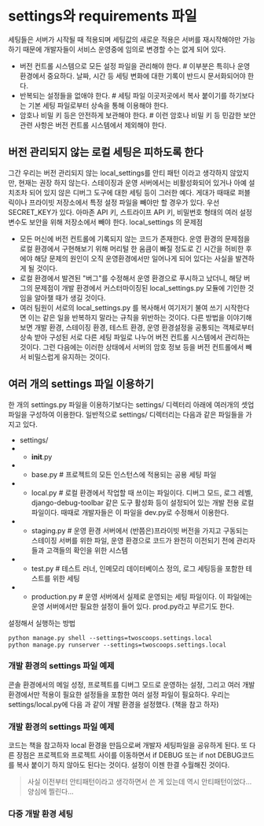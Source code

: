 # settings와 requirements 파일
세팅들은 서버가 시작될 때 적용되며 세팅값의 새로운 적용은 서버를 재시작해야만 가능하기 때문에 개발자들이 서비스 운영중에 임의로 변경할 수는 없게 되어 있다.
- 버전 컨트롤 시스템으로 모든 설정 파일을 관리해야 한다. # 이부분은 특히나 운영 환경에서 중요하다. 날짜, 시간 등 세팅 변화에 대한 기록이 반드시 문서화되어야 한다.
- 반복되는 설정들을 없애야 한다. # 세팅 파일 이곳저곳에서 복사 붙이기를 하기보다는 기본 세팅 파일로부터 상속을 통해 이용해야 한다.
- 암호나 비밀 키 등은 안전하게 보관해야 한다. # 이런 암호나 비밀 키 등 민감한 보안 관련 사항은 버전 컨트롤 시스템에서 제외해야 한다. 

## 버전 관리되지 않는 로컬 세팅은 피하도록 한다
그간 우리는 버전 관리되지 않는 local_settings를 안티 패턴 이라고 생각하지 않았지만, 현재는 권장 하지 않는다.
스테이징과 운영 서버에서는 비활성화되어 있거나 아예 설치조차 되어 있지 않은 디버그 도구에 대한 세팅 등이 그러한 예다.
게대가 때때로 퍼블릭이나 프라이빗 저장소에서 특정 설정 파일을 빼야만 할 경우가 있다. 우선 SECRET_KEY가 있다. 아마존 API 키, 스트라이프 API 키, 비밀번호 형태의 여러 설정 변수도 보안을 위해 저장소에서 빼야 한다.
local_settings 의 문제점
- 모든 머신에 버전 컨트롤에 기록되지 않는 코드가 존재한다.
운영 환경의 문제점을 로컬 환경에서 구현해보기 위해 머리털 한 움큼이 빠질 정도로 긴 시간을 허비한 후에야 해당 문제의 원인이 오직 운영환경에서만 일어나게 되어 있다는 사실을 발견하게 될 것이다.
- 로컬 환경에서 발견된 "버그"를 수정해서 운영 환경으로 푸시하고 났더니, 해당 버그의 문제점이 개발 환경에서 커스터마이징된 local_settings.py 모듈에 기인한 것임을 알아챌 때가 생길 것이다.
- 여러 팀원이 서로의 local_settings.py 를 복사해서 여기저기 불여 쓰기 시작한다면 이는 같은 일을 반복하지 말라는 규칙을 위반하는 것이다.
다른 방법을 이야기해 보면 개발 환경, 스테이징 환경, 테스트 환경, 운영 환경설정을 공통되는 객체로부터 상속 받아 구성된 서로 다른 세팅 파일로 나누어 버전 컨트롤 시스템에서 관리하는 것이다. 그런 다음에는 이러한 상태에서 서버의 암호 정보 등을 버전 컨트롤에서 빼서 비밀스럽게 유지하는 것이다.
## 여러 개의 settings 파일 이용하기
한 개의 settings.py 파일을 이용하기보다는 settings/ 디렉터리 아래에 여러개의 셋업 파일을 구성하여 이용한다. 일반적으로 settings/ 디렉터리는 다음과 같은 파일들을 가지고 있다.
- settings/
- - __init__.py
- - base.py # 프로젝트의 모든 인스턴스에 적용되는 공용 세팅 파일
- - local.py # 로컬 환경에서 작업할 때 쓰이는 파일이다. 디버그 모드, 로그 레벨, django-debug-toolbar 같은 도구 활성화 등이 설정되어 있는 개발 전용 로컬 파일이다. 때때로 개발자들은 이 파일을 dev.py로 수정해서 이용한다.
- - staging.py # 운영 환경 서버에서 (반쯤은)프라이빗 버전을 가지고 구동되는 스테이징 서버를 위한 파일, 운영 환경으로 코드가 완전히 이전되기 전에 관리자들과 고객들의 확인을 위한 시스템
- - test.py # 테스트 러너, 인메모리 데이터베이스 정의, 로그 세팅등을 포함한 테스트를 위한 세팅
- - production.py # 운영 서버에서 실제로 운영되는 세팅 파일이다. 이 파일에는 운영 서버에서만 필요한 설정이 들어 있다. prod.py라고 부르기도 한다.

설정해서 실행하는 방법
```shell
python manage.py shell --settings=twoscoops.settings.local
python manage.py runserver --settings=twoscoops.settings.local
```

### 개발 환경의 settings 파일 예제
콘솔 환경에서의 메일 성정, 프로젝트를 디버그 모드로 운영하는 설정, 그리고 여러 개발 환경에서만 적용이 필요한 설정들을 포함한 여러 설정 파일이 필요하다. 우리는 settings/local.py에 다음 과 같이 개발 환경을 설정했다.
(책을 참고 하자)


### 개발 환경의 settings 파일 예제
코드는 책을 참고하자 
local 환경을 만듬으로써 개발자 세팅파일을 공유하게 된다.
또 다른 장점은 프로젝트와 프로젝트 사이를 이동하면서 if DEBUG 또는 if not DEBUG코드를 복사 붙이기 하지 않아도 된다는 것이다. 설정이 이젠 한결 수월해진 것이다.

> 사실 이전부터 안티패턴이라고 생각하면서 쓴 게 있는데 역시 안티패턴이었다... 양심에 찔린다...

### 다중 개발 환경 세팅

